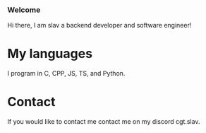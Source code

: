 ### Welcome
Hi there, I am slav a backend developer and software engineer!


# My languages
I program in C, CPP, JS, TS, and Python.


# Contact
If you would like to contact me contact me on my discord cgt.slav.
